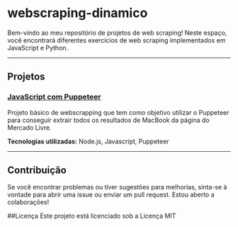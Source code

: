 # webscraping-dinamico

Bem-vindo ao meu repositório de projetos de web scraping! Neste espaço, você encontrará diferentes exercícios de web scraping implementados em JavaScript e Python.

*****
## Projetos

### [JavaScript com Puppeteer]([link_para_o_projeto_js](https://github.com/rr-mochiccino/webscraping-dinamico/blob/master/index.js))
Projeto básico de webscrapping que tem como objetivo utilizar o Puppeteer para conseguir extrair todos os resultados de MacBook da página do Mercado Livre.

**Tecnologias utilizadas:** Node.js, Javascript, Puppeteer

*****

## Contribuição
Se você encontrar problemas ou tiver sugestões para melhorias, sinta-se à vontade para abrir uma issue ou enviar um pull request. Estou aberto a colaborações!

##Licença
Este projeto está licenciado sob a Licença MIT
